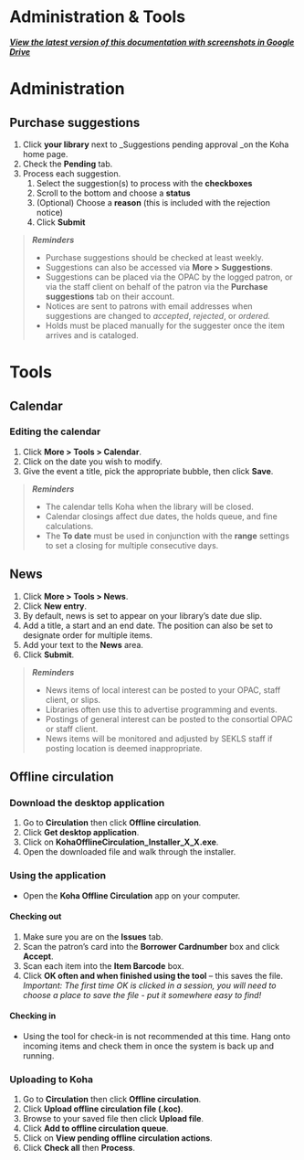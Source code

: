 # Administration & Tools
[***View the latest version of this documentation with screenshots in Google Drive***](https://docs.google.com/document/d/1J0MWP24UeuPhBwmb6X5Zcj4pY8_K0ej_SK-FynJBXPQ/edit?usp=sharing)
# Administration
## Purchase suggestions
1. Click **your library** next to _Suggestions pending approval _on the Koha home page.
2. Check the **Pending** tab.
3. Process each suggestion.
    1. Select the suggestion(s) to process with the **checkboxes**
    2. Scroll to the bottom and choose a **status**
    3. (Optional) Choose a **reason** (this is included with the rejection notice)
    4. Click **Submit**

> ***Reminders***
> - Purchase suggestions should be checked at least weekly.
> - Suggestions can also be accessed via **More > Suggestions**.
> - Suggestions can be placed via the OPAC by the logged patron, or via the staff client on behalf of the patron via the <strong>Purchase suggestions</strong> tab on their account.
> - Notices are sent to patrons with email addresses when suggestions are changed to <em>accepted</em>, <em>rejected</em>, or <em>ordered.</em>
> - Holds must be placed manually for the suggester once the item arrives and is cataloged.

# Tools
## Calendar
### Editing the calendar
1. Click **More > Tools > Calendar**.
2. Click on the date you wish to modify.
3. Give the event a title, pick the appropriate bubble, then click **Save**.
> ***Reminders***
> - The calendar tells Koha when the library will be closed.
> - Calendar closings affect due dates, the holds queue, and fine calculations.
> - The **To date** must be used in conjunction with the **range** settings to set a closing for multiple consecutive days.

## News
1. Click **More > Tools > News**.
2. Click **New entry**.
3. By default, news is set to appear on your library’s date due slip.
4. Add a title, a start and an end date. The position can also be set to designate order for multiple items.
5. Add your text to the **News** area.
6. Click **Submit**.
> ***Reminders***
> - News items of local interest can be posted to your OPAC, staff client, or slips.
> - Libraries often use this to advertise programming and events.
> - Postings of general interest can be posted to the consortial OPAC or staff client.
> - News items will be monitored and adjusted by SEKLS staff if posting location is deemed inappropriate.

## Offline circulation
### Download the desktop application
1. Go to **Circulation** then click **Offline circulation**.
2. Click **Get desktop application**.
3. Click on **KohaOfflineCirculation_Installer_X_X.exe**.
4. Open the downloaded file and walk through the installer.
### Using the application
- Open the **Koha Offline Circulation** app on your computer.
#### Checking out
1. Make sure you are on the **Issues** tab.
2. Scan the patron’s card into the **Borrower Cardnumber** box and click **Accept**.
3. Scan each item into the **Item Barcode** box.
4. Click **OK often and when finished using the tool** – this saves the file.
    _Important: The first time OK is clicked in a session, you will need to choose a place to save the file - put it somewhere easy to find!_

#### Checking in
- Using the tool for check-in is not recommended at this time. Hang onto incoming items and check them in once the system is back up and running.

### Uploading to Koha
1. Go to **Circulation** then click **Offline circulation**.
2. Click **Upload offline circulation file (.koc)**.
3. Browse to your saved file then click **Upload file**.
4. Click **Add to offline circulation queue**.
5. Click on **View pending offline circulation actions**.
6. Click **Check all** then **Process**.
